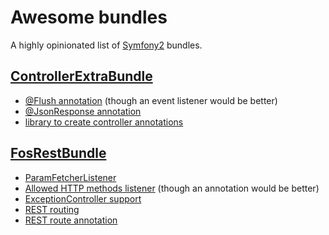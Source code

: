 # Awesome bundles

A highly opinionated list of [Symfony2](http://symfony.com/) bundles.

## [ControllerExtraBundle](https://github.com/mmoreram/ControllerExtraBundle)

* [@Flush annotation](https://github.com/mmoreram/ControllerExtraBundle#flush) (though an event listener would be better)
* [@JsonResponse annotation](https://github.com/mmoreram/ControllerExtraBundle#jsonresponse)
* [library to create controller annotations](https://github.com/mmoreram/ControllerExtraBundle#custom-annotations)

## [FosRestBundle](https://github.com/FriendsOfSymfony/FOSRestBundle)

* [ParamFetcherListener](https://github.com/FriendsOfSymfony/FOSRestBundle/blob/master/Resources/doc/3-listener-support.md#param-fetcher-listener)
* [Allowed HTTP methods listener](https://github.com/FriendsOfSymfony/FOSRestBundle/blob/master/Resources/doc/3-listener-support.md#allowed-http-methods-listener) (though an annotation would be better)
* [ExceptionController support](https://github.com/FriendsOfSymfony/FOSRestBundle/blob/master/Resources/doc/4-exception-controller-support.md#step-4-exceptioncontroller-support)
* [REST routing](https://github.com/FriendsOfSymfony/FOSRestBundle/blob/master/Resources/doc/5-automatic-route-generation_single-restful-controller.md)
* [REST route annotation](https://github.com/FriendsOfSymfony/FOSRestBundle/blob/master/Resources/doc/7-manual-route-definition.md)
